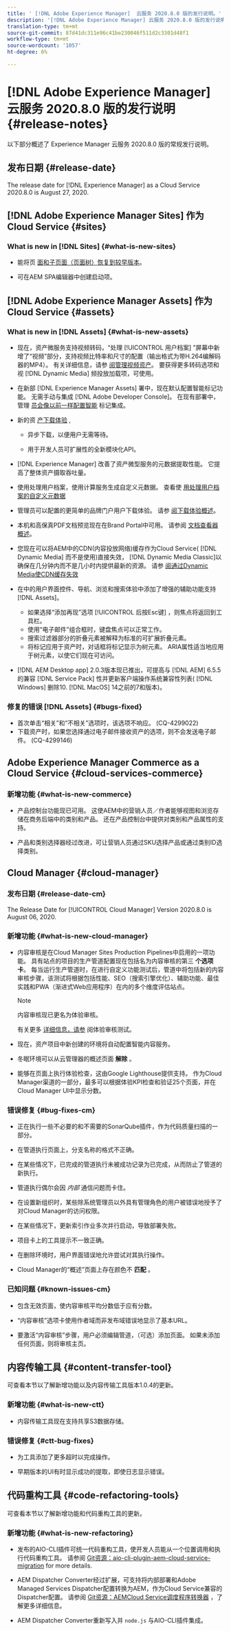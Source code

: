 ```yaml
---
title: ' [!DNL Adobe Experience Manager]  云服务 2020.8.0 版的发行说明。'
description: '[!DNL Adobe Experience Manager] 云服务 2020.8.0 版的发行说明。'
translation-type: tm+mt
source-git-commit: 87d41dc311e96c41be230046f511d2c3301d48f1
workflow-type: tm+mt
source-wordcount: '1057'
ht-degree: 6%

---
```



# [!DNL Adobe Experience Manager] 云服务 2020.8.0 版的发行说明 {#release-notes}

以下部分概述了 Experience Manager 云服务 2020.8.0 版的常规发行说明。

## 发布日期 {#release-date}

The release date for [!DNL Experience Manager] as a Cloud Service 2020.8.0 is August 27, 2020.

## [!DNL Adobe Experience Manager Sites] 作为Cloud Service {#sites}

### What is new in [!DNL Sites] {#what-is-new-sites}

* 能将页 [面和子页面（页面树）恢复到较早版本](/help/sites-cloud/authoring/features/page-versions.md#reinstating-versions)。

* 可在AEM SPA编辑器中创建启动项。

## [!DNL Adobe Experience Manager Assets] 作为Cloud Service {#assets}

### What is new in [!DNL Assets] {#what-is-new-assets}

* 现在，资产微服务支持视频转码，“处理 [!UICONTROL 用户档案] ”屏幕中新增了“视频”部分，支持视频比特率和尺寸的配置（输出格式为带H.264编解码器的MP4）。 有关详细信息，请参 [阅管理视频资产](/help/assets/manage-video-assets.md#transcode-video)。 要获得更多转码选项和视 [!DNL Dynamic Media] 频投放加载项，可使用。

* 在新部 [!DNL Experience Manager Assets] 署中，现在默认配置智能标记功能。 无需手动与集成 [!DNL Adobe Developer Console]。 在现有部署中，管理 [员会像以前一样配置智能](/help/assets/smart-tags-configuration.md#aio-integration) 标记集成。

* 新的资 [产下载体验](/help/assets/download-assets-from-aem.md) ,

   * 异步下载，以便用户无需等待。

   * 用于开发人员可扩展性的全新模块化API。

* [!DNL Experience Manager] 改善了资产微型服务的元数据提取性能。 它提高了整体资产摄取吞吐量。

* 使用处理用户档案，使用计算服务生成自定义元数据。 查看使 [用处理用户档案的自定义元数据](/help/assets/manage-metadata.md#metadata-compute-service)

* 管理员可以配置的更简单的品牌门户用户下载体验。 请参 [阅下载体验概述](https://docs.adobe.com/content/help/en/experience-manager-brand-portal/using/introduction/whats-new.html#download-configurations)。

* 本机和高保真PDF文档预览现在在Brand Portal中可用。 请参阅 [文档查看器概述](https://docs.adobe.com/content/help/en/experience-manager-brand-portal/using/introduction/whats-new.html#doc-viewer)。

* 您现在可以将AEM中的CDN(内容投放网络)缓存作为Cloud Service( [!DNL Dynamic Media] 而不是使用)直接失效， [!DNL Dynamic Media Classic]以确保在几分钟内而不是几小时内提供最新的资源。 请参 [阅通过Dynamic Media使CDN缓存失效](/help/assets/dynamic-media/invalidate-cdn-cache-dynamic-media.md)

* 在中的用户界面控件、导航、浏览和搜索体验中添加了增强的辅助功能支持 [!DNL Assets]。

   * 如果选择“添加再现”选项 [!UICONTROL 后按Esc键] ，则焦点将返回到工具栏。 <!-- via CQ-4293594-->
   * 使用“电子邮件”组合框时，键盘焦点可以正常工作。 <!-- via CQ-4286215 -->
   * 搜索过滤器部分的折叠元素被解释为标准的可扩展折叠元素。 <!-- via CQ-4273103 -->
   * 将标记应用于资产时，对话框将标记显示为树元素。 ARIA属性适当地应用于树元素，以使它们现在可访问。 <!-- via CQ-4272964 -->

* [!DNL AEM Desktop app] 2.0.3版本现已推出，可提高与 [!DNL AEM] 6.5.5的兼容 [!DNL Service Pack] 性并更新客户端操作系统兼容性列表( [!DNL Windows] 删除10. [!DNL MacOS] 14之前的7和版本)。

### 修复的错误 [!DNL Assets] {#bugs-fixed}

* 首次单击“相关”和“不相关”选项时，该选项不响应。 (CQ-4299022)
* 下载资产时，如果您选择通过电子邮件接收资产的选项，则不会发送电子邮件。 (CQ-4299146)

## Adobe Experience Manager Commerce as a Cloud Service {#cloud-services-commerce}

### 新增功能 {#what-is-new-commerce}

* 产品控制台功能现已可用。 这使AEM中的营销人员／作者能够视图和浏览存储在商务后端中的类别和产品。 还在产品控制台中提供对类别和产品属性的支持。

* 产品和类别选择器经过改进，可让营销人员通过SKU选择产品或通过类别ID选择类别。

## Cloud Manager {#cloud-manager}

### 发布日期 {#release-date-cm}

The Release Date for [!UICONTROL Cloud Manager] Version 2020.8.0 is August 06, 2020.

### 新增功能 {#what-is-new-cloud-manager}

* 内容审核是在Cloud Manager Sites Production Pipelines中启用的一项功能。 具有站点的项目的生产管道配置现在包括名为内容审核的第三 **个选项卡**。 每当运行生产管道时，在进行自定义功能测试后，管道中将包括新的内容审核步骤，该测试将根据包括性能、SEO（搜索引擎优化）、辅助功能、最佳实践和PWA（渐进式Web应用程序）在内的多个维度评估站点。

   >[!NOTE]
   >内容审核现已更名为体验审核。

   有关更多 [详细信息，请参](/help/implementing/cloud-manager/experience-audit-testing.md) 阅体验审核测试。

* 现在，资产项目中新创建的环境将自动配置智能内容服务。

* 冬眠环境可以从云管理器的概述页面 **解除** 。

* 能够在页面上执行体验检查，这由Google Lighthouse提供支持。 作为Cloud Manager渠道的一部分，最多可以根据体验KPI检查和验证25个页面，并在Cloud Manager UI中显示分数。

### 错误修复 {#bug-fixes-cm}

* 正在执行一些不必要的和不需要的SonarQube插件，作为代码质量扫描的一部分。

* 在管道执行页面上，分支名称的格式不正确。

* 在某些情况下，已完成的管道执行未被成功记录为已完成，从而防止了管道的新执行。

* 管道执行偶尔会因 *内部* 通信问题而卡住。

* 在设置新组织时，某些除系统管理员以外具有管理角色的用户被错误地授予了对Cloud Manager的访问权限。

* 在某些情况下，更新索引作业多次并行启动，导致部署失败。

* 项目卡上的工具提示不一致正确。

* 在删除环境时，用户界面错误地允许尝试对其执行操作。

* Cloud Manager的“概述”页面上存在颜色不 **匹配** 。

### 已知问题 {#known-issues-cm}

* 包含无效页面，使内容审核平均分数低于应有分数。

* “内容审核”选项卡使用作者域而非发布域错误地显示了基本URL。

* 要激活“内容审核”步骤，用户必须编辑管道，（可选）添加页面。 如果未添加任何页面，则将审核主页。

## 内容传输工具 {#content-transfer-tool}

可查看本节以了解新增功能以及内容传输工具版本1.0.4的更新。

### 新增功能 {#what-is-new-ctt}

* 内容传输工具现在支持共享S3数据存储。

### 错误修复 {#ctt-bug-fixes}

* 为工具添加了更多超时以完成操作。

* 早期版本的UI有时显示成功的提取，即使日志显示错误。

## 代码重构工具 {#code-refactoring-tools}

可查看本节以了解新增功能和代码重构工具的更新。

### 新增功能 {#what-is-new-refactoring}

* 发布的AIO-CLI插件可统一代码重构工具，使开发人员能从一个位置调用和执行代码重构工具。 请参阅 [Git资源：aio-cli-plugin-aem-cloud-service-migration](https://github.com/adobe/aio-cli-plugin-aem-cloud-service-migration) for more details.

* AEM Dispatcher Converter经过扩展，可支持将内部部署和Adobe Managed Services Dispatcher配置转换为AEM，作为Cloud Service兼容的Dispatcher配置。 请参阅 [Git资源：AEMCloud Service调度程序转换器](https://github.com/adobe/aem-cloud-service-source-migration/tree/master/packages/dispatcher-converter) ，了解更多详细信息。

* AEM Dispatcher Converter重新写入并 ` node.js ` 与AIO-CLI插件集成。

